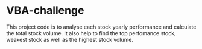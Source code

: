 # VBA-challenge

This project code is to analyse each stock yearly performance and calculate the total stock volume.
It also help to find the top perfomance stock, weakest stock as well as the highest stock volume.
